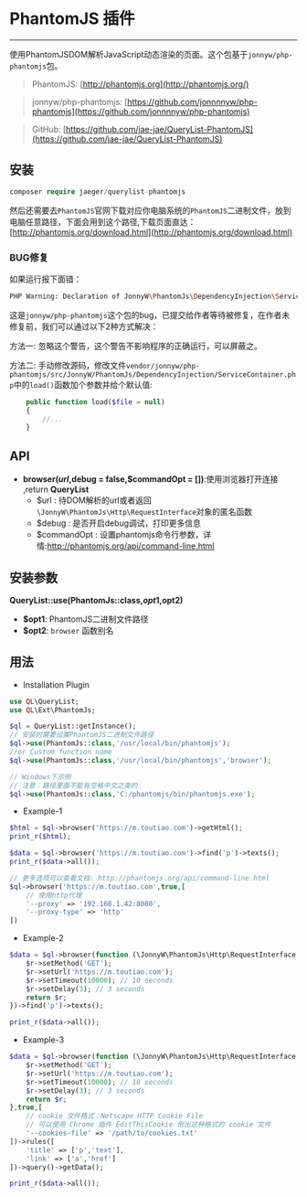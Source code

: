 # PhantomJS 插件

---

使用PhantomJSDOM解析JavaScript动态渲染的页面。这个包基于`jonnyw/php-phantomjs`包。

> PhantomJS: [http://phantomjs.org](http://phantomjs.org/)

> jonnyw/php-phantomjs: [https://github.com/jonnnnyw/php-phantomjs](https://github.com/jonnnnyw/php-phantomjs)

> GitHub: [https://github.com/jae-jae/QueryList-PhantomJS](https://github.com/jae-jae/QueryList-PhantomJS)

## 安装

```php
composer require jaeger/querylist-phantomjs
```

然后还需要去`PhantomJS`官网下载对应你电脑系统的`PhantomJS`二进制文件，放到电脑任意路径，下面会用到这个路径,下载页面直达：[http://phantomjs.org/download.html](http://phantomjs.org/download.html)

### BUG修复

如果运行报下面错：

```bash
PHP Warning: Declaration of JonnyW\PhantomJs\DependencyInjection\ServiceContainer::load() should be compatible with Symfony\Component\DependencyInjection\Container::load($file) in /wwwroot/vendor/jonnyw/php-phantomjs/src/JonnyW/PhantomJs/DependencyInjection/ServiceContainer.php on line 20
```

这是`jonnyw/php-phantomjs`这个包的bug，已提交给作者等待被修复，在作者未修复前，我们可以通过以下2种方式解决：

方法一: 忽略这个警告，这个警告不影响程序的正确运行，可以屏蔽之。

方法二: 手动修改源码，修改文件`vendor/jonnyw/php-phantomjs/src/JonnyW/PhantomJs/DependencyInjection/ServiceContainer.php`中的`load()`函数加个参数并给个默认值:

```php
    public function load($file = null)
    {
        //...
    }
```

## API

-  **browser($url,$debug = false,$commandOpt = [])**:使用浏览器打开连接 ,return **QueryList**
	- $url : 待DOM解析的url或者返回`\JonnyW\PhantomJs\Http\RequestInterface`对象的匿名函数
	- $debug : 是否开启debug调试，打印更多信息
	- $commandOpt : 设置phantomjs命令行参数，详情:http://phantomjs.org/api/command-line.html

## 安装参数

 **QueryList::use(PhantomJs::class,$opt1,$opt2)**
- **$opt1**: PhantomJS二进制文件路径
-  **$opt2**: `browser` 函数别名

## 用法

- Installation Plugin

```php
use QL\QueryList;
use QL\Ext\PhantomJs;

$ql = QueryList::getInstance();
// 安装时需要设置PhantomJS二进制文件路径
$ql->use(PhantomJs::class,'/usr/local/bin/phantomjs');
//or Custom function name
$ql->use(PhantomJs::class,'/usr/local/bin/phantomjs','browser');

// Windows下示例
// 注意：路径里面不能有空格中文之类的
$ql->use(PhantomJs::class,'C:/phantomjs/bin/phantomjs.exe');
```

- Example-1

```php
$html = $ql->browser('https://m.toutiao.com')->getHtml();
print_r($html);

$data = $ql->browser('https://m.toutiao.com')->find('p')->texts();
print_r($data->all());

// 更多选项可以查看文档: http://phantomjs.org/api/command-line.html
$ql->browser('https://m.toutiao.com',true,[
	// 使用http代理
	'--proxy' => '192.168.1.42:8080',
    '--proxy-type' => 'http'
])
```

- Example-2

```php
$data = $ql->browser(function (\JonnyW\PhantomJs\Http\RequestInterface $r){
    $r->setMethod('GET');
    $r->setUrl('https://m.toutiao.com');
    $r->setTimeout(10000); // 10 seconds
    $r->setDelay(3); // 3 seconds
    return $r;
})->find('p')->texts();

print_r($data->all());
```

- Example-3

```php
$data = $ql->browser(function (\JonnyW\PhantomJs\Http\RequestInterface $r){
    $r->setMethod('GET');
    $r->setUrl('https://m.toutiao.com');
    $r->setTimeout(10000); // 10 seconds
    $r->setDelay(3); // 3 seconds
    return $r;
},true,[
    // cookie 文件格式：Netscape HTTP Cookie File
    // 可以使用 Chrome 插件 EditThisCookie 倒出这种格式的 cookie 文件
    '--cookies-file' => '/path/to/cookies.txt'
])->rules([
    'title' => ['p','text'],
    'link' => ['a','href']
])->query()->getData();

print_r($data->all());
```